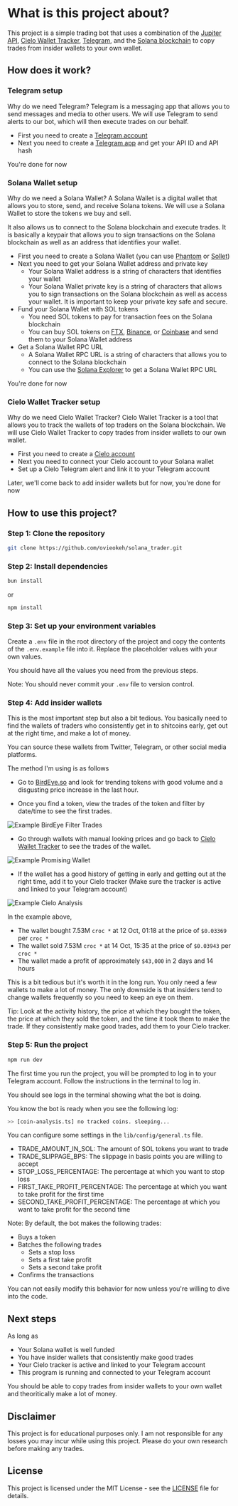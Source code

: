 # What is this project about?

This project is a simple trading bot that uses a combination of the [Jupiter API](https://station.jup.ag/docs/apis/), [Cielo Wallet Tracker](https://app.cielo.finance/), [Telegram](https://telegram.org/), and the [Solana blockchain](https://solana.com/) to copy trades from insider wallets to your own wallet.

## How does it work?

### Telegram setup

Why do we need Telegram? Telegram is a messaging app that allows you to send messages and media to other users. We will use Telegram to send alerts to our bot, which will then execute trades on our behalf.

- First you need to create a [Telegram account](https://telegram.org/)
- Next you need to create a [Telegram app](https://core.telegram.org/api/obtaining_api_id) and get your API ID and API hash

You're done for now

### Solana Wallet setup

Why do we need a Solana Wallet? A Solana Wallet is a digital wallet that allows you to store, send, and receive Solana tokens. We will use a Solana Wallet to store the tokens we buy and sell.

It also allows us to connect to the Solana blockchain and execute trades.
It is basically a keypair that allows you to sign transactions on the Solana blockchain as well as an address that identifies your wallet.

- First you need to create a Solana Wallet (you can use [Phantom](https://phantom.app/) or [Sollet](https://www.sollet.io/))
- Next you need to get your Solana Wallet address and private key
  - Your Solana Wallet address is a string of characters that identifies your wallet
  - Your Solana Wallet private key is a string of characters that allows you to sign transactions on the Solana blockchain as well as access your wallet. It is important to keep your private key safe and secure.
- Fund your Solana Wallet with SOL tokens
  - You need SOL tokens to pay for transaction fees on the Solana blockchain
  - You can buy SOL tokens on [FTX](https://ftx.com/), [Binance](https://www.binance.com/), or [Coinbase](https://www.coinbase.com/) and send them to your Solana Wallet address
- Get a Solana Wallet RPC URL
  - A Solana Wallet RPC URL is a string of characters that allows you to connect to the Solana blockchain
  - You can use the [Solana Explorer](https://explorer.solana.com/) to get a Solana Wallet RPC URL

You're done for now

### Cielo Wallet Tracker setup

Why do we need Cielo Wallet Tracker? Cielo Wallet Tracker is a tool that allows you to track the wallets of top traders on the Solana blockchain. We will use Cielo Wallet Tracker to copy trades from insider wallets to our own wallet.

- First you need to create a [Cielo account](https://app.cielo.finance/)
- Next you need to connect your Cielo account to your Solana wallet
- Set up a Cielo Telegram alert and link it to your Telegram account

Later, we'll come back to add insider wallets but for now, you're done for now

## How to use this project?

### Step 1: Clone the repository

```bash
git clone https://github.com/ovieokeh/solana_trader.git
```

### Step 2: Install dependencies

```bash
bun install
```

or

```bash
npm install
```

### Step 3: Set up your environment variables

Create a `.env` file in the root directory of the project and copy the contents of the `.env.example` file into it. Replace the placeholder values with your own values.

You should have all the values you need from the previous steps.

Note: You should never commit your `.env` file to version control.

### Step 4: Add insider wallets

This is the most important step but also a bit tedious. You basically need to find
the wallets of traders who consistently get in to shitcoins early, get out at the right time, and make a lot of money.

You can source these wallets from Twitter, Telegram, or other social media platforms.

The method I'm using is as follows

- Go to [BirdEye.so](https://birdeye.so/) and look for trending tokens with good volume and a disgusting price increase in the last hour.

- Once you find a token, view the trades of the token and filter by date/time to see the first trades.

![Example BirdEye Filter Trades](./imgs/example-birdeye-filter-trades.png)

- Go through wallets with manual looking prices and go back to [Cielo Wallet Tracker](https://app.cielo.finance/) to see the trades of the wallet.

![Example Promising Wallet](./imgs/example-birdeye-promising-wallet.png)

- If the wallet has a good history of getting in early and getting out at the right time, add it to your Cielo tracker (Make sure the tracker is active and linked to your Telegram account)

![Example Cielo Analysis](./imgs/example-cielo-activity-analysis.png)

In the example above,

- The wallet bought 7.53M `croc *` at 12 Oct, 01:18 at the price of `$0.03369` per `croc *`
- The wallet sold 7.53M `croc *` at 14 Oct, 15:35 at the price of `$0.03943` per `croc *`
- The wallet made a profit of approximately `$43,000` in 2 days and 14 hours

This is a bit tedious but it's worth it in the long run. You only need a few wallets to make a lot of money. The only downside is that insiders tend to change wallets frequently so you need to keep an eye on them.

Tip:
Look at the activity history, the price at which they bought the token, the price at which they sold the token, and the time it took them to make the trade. If they consistently make good trades, add them to your Cielo tracker.

### Step 5: Run the project

```bash
npm run dev
```

The first time you run the project, you will be prompted to log in to your Telegram account. Follow the instructions in the terminal to log in.

You should see logs in the terminal showing what the bot is doing.

You know the bot is ready when you see the following log:

```bash
>> [coin-analysis.ts] no tracked coins. sleeping...
```

You can configure some settings in the `lib/config/general.ts` file.

- TRADE_AMOUNT_IN_SOL: The amount of SOL tokens you want to trade
- TRADE_SLIPPAGE_BPS: The slippage in basis points you are willing to accept
- STOP_LOSS_PERCENTAGE: The percentage at which you want to stop loss
- FIRST_TAKE_PROFIT_PERCENTAGE: The percentage at which you want to take profit for the first time
- SECOND_TAKE_PROFIT_PERCENTAGE: The percentage at which you want to take profit for the second time

Note:
By default, the bot makes the following trades:

- Buys a token
- Batches the following trades
  - Sets a stop loss
  - Sets a first take profit
  - Sets a second take profit
- Confirms the transactions

You can not easily modify this behavior for now unless you're willing to dive into the code.

## Next steps

As long as

- Your Solana wallet is well funded
- You have insider wallets that consistently make good trades
- Your Cielo tracker is active and linked to your Telegram account
- This program is running and connected to your Telegram account

You should be able to copy trades from insider wallets to your own wallet and theoritically make a lot of money.

## Disclaimer

This project is for educational purposes only. I am not responsible for any losses you may incur while using this project. Please do your own research before making any trades.

## License

This project is licensed under the MIT License - see the [LICENSE](LICENSE) file for details.
